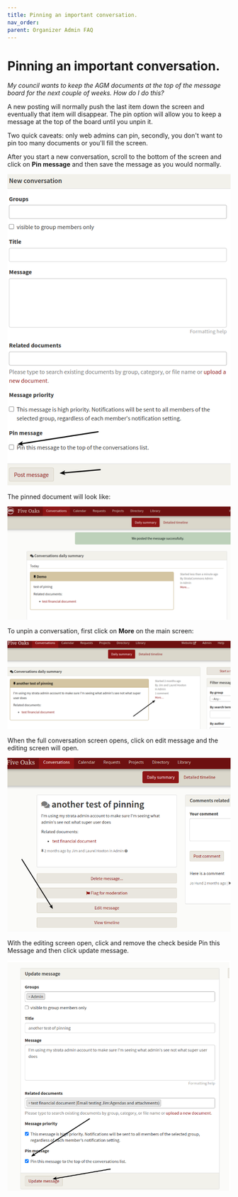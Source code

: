 ```yaml
---
title: Pinning an important conversation.
nav_order: 
parent: Organizer Admin FAQ
---
```


# Pinning an important conversation.

*My council wants to keep the AGM documents at the top of the message board for the next couple of weeks.  How do I do this?*

A new posting will normally push the last item down the screen and eventually that item will disappear. The pin option will allow you to keep a message at the top of the board until you unpin it.

Two quick caveats: only web admins can pin, secondly, you don't want to pin too many documents or you'll fill the screen. 

After you start a new conversation, scroll to the bottom of the screen and click on **Pin message** and then save the message as you would normally.

![pin message](pinning/pinmessage.png)

The pinned document will look like:

![looks like](pinning/lookslike.png)

To unpin a conversation, first click on **More** on the main screen:

![un pin](pinning/unpin.png)

When the full conversation screen opens, click on edit message and the editing screen will open.

![edit](pinning/edit.png)

With the editing screen open, click and remove the check beside Pin this Message and then click update message.

![update](pinning/update.png)
